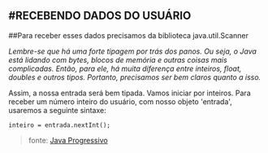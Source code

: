#RECEBENDO DADOS DO USUÁRIO
---
##Para receber esses dados precisamos da biblioteca java.util.Scanner 

_Lembre-se que há uma forte tipagem por trás dos panos. Ou seja, o Java está lidando com bytes, blocos de memória e outras coisas mais complicadas.
Então, para ele, há muita diferença entre inteiros, float, doubles e outros tipos. Portanto, precisamos ser bem claros quanto a isso._

Assim, a nossa entrada será bem tipada. Vamos iniciar por inteiros.
Para receber um número inteiro do usuário, com nosso objeto 'entrada', usaremos a seguinte sintaxe:
```
inteiro = entrada.nextInt();
```

> fonte: [Java Progressivo](http://www.javaprogressivo.net)
